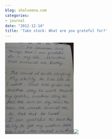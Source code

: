 ```yaml
---
blog: shalveena.com
categories:
- journal
date: "2012-12-14"
title: 'Take stock: What are you grateful for?'
---
```


[![](images/93bfd-dscf2732.jpg)![](https://shalveena.files.wordpress.com/2012/12/93bfd-dscf2732.jpg?w=225)](https://shalveena.files.wordpress.com/2012/12/98b92-dscf2731.jpg)
